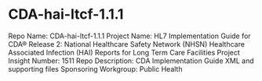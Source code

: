 # CDA-hai-ltcf-1.1.1

Repo Name: CDA-hai-ltcf-1.1.1
Project Name: HL7 Implementation Guide for CDA® Release 2: National Healthcare Safety Network (NHSN) Healthcare Associated Infection (HAI) Reports for Long Term Care Facilities
Project Insight Number: 1511
Repo Description: CDA Implementation Guide XML and supporting files
Sponsoring Workgroup: Public Health
